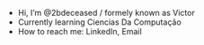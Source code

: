 -  Hi, I’m @2bdeceased / formely known as Victor
-  Currently learning Ciencias Da Computação
-  How to reach me: LinkedIn, Email
